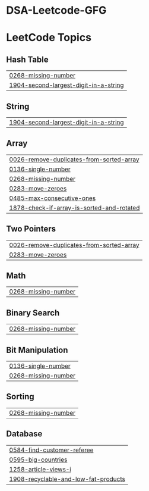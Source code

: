 # DSA-Leetcode-GFG
<!---LeetCode Topics Start-->
# LeetCode Topics
## Hash Table
|  |
| ------- |
| [0268-missing-number](https://github.com/SubhajoyMukherjee/DSA-Leetcode-GFG/tree/master/0268-missing-number) |
| [1904-second-largest-digit-in-a-string](https://github.com/SubhajoyMukherjee/DSA-Leetcode-GFG/tree/master/1904-second-largest-digit-in-a-string) |
## String
|  |
| ------- |
| [1904-second-largest-digit-in-a-string](https://github.com/SubhajoyMukherjee/DSA-Leetcode-GFG/tree/master/1904-second-largest-digit-in-a-string) |
## Array
|  |
| ------- |
| [0026-remove-duplicates-from-sorted-array](https://github.com/SubhajoyMukherjee/DSA-Leetcode-GFG/tree/master/0026-remove-duplicates-from-sorted-array) |
| [0136-single-number](https://github.com/SubhajoyMukherjee/DSA-Leetcode-GFG/tree/master/0136-single-number) |
| [0268-missing-number](https://github.com/SubhajoyMukherjee/DSA-Leetcode-GFG/tree/master/0268-missing-number) |
| [0283-move-zeroes](https://github.com/SubhajoyMukherjee/DSA-Leetcode-GFG/tree/master/0283-move-zeroes) |
| [0485-max-consecutive-ones](https://github.com/SubhajoyMukherjee/DSA-Leetcode-GFG/tree/master/0485-max-consecutive-ones) |
| [1878-check-if-array-is-sorted-and-rotated](https://github.com/SubhajoyMukherjee/DSA-Leetcode-GFG/tree/master/1878-check-if-array-is-sorted-and-rotated) |
## Two Pointers
|  |
| ------- |
| [0026-remove-duplicates-from-sorted-array](https://github.com/SubhajoyMukherjee/DSA-Leetcode-GFG/tree/master/0026-remove-duplicates-from-sorted-array) |
| [0283-move-zeroes](https://github.com/SubhajoyMukherjee/DSA-Leetcode-GFG/tree/master/0283-move-zeroes) |
## Math
|  |
| ------- |
| [0268-missing-number](https://github.com/SubhajoyMukherjee/DSA-Leetcode-GFG/tree/master/0268-missing-number) |
## Binary Search
|  |
| ------- |
| [0268-missing-number](https://github.com/SubhajoyMukherjee/DSA-Leetcode-GFG/tree/master/0268-missing-number) |
## Bit Manipulation
|  |
| ------- |
| [0136-single-number](https://github.com/SubhajoyMukherjee/DSA-Leetcode-GFG/tree/master/0136-single-number) |
| [0268-missing-number](https://github.com/SubhajoyMukherjee/DSA-Leetcode-GFG/tree/master/0268-missing-number) |
## Sorting
|  |
| ------- |
| [0268-missing-number](https://github.com/SubhajoyMukherjee/DSA-Leetcode-GFG/tree/master/0268-missing-number) |
## Database
|  |
| ------- |
| [0584-find-customer-referee](https://github.com/SubhajoyMukherjee/DSA-Leetcode-GFG/tree/master/0584-find-customer-referee) |
| [0595-big-countries](https://github.com/SubhajoyMukherjee/DSA-Leetcode-GFG/tree/master/0595-big-countries) |
| [1258-article-views-i](https://github.com/SubhajoyMukherjee/DSA-Leetcode-GFG/tree/master/1258-article-views-i) |
| [1908-recyclable-and-low-fat-products](https://github.com/SubhajoyMukherjee/DSA-Leetcode-GFG/tree/master/1908-recyclable-and-low-fat-products) |
<!---LeetCode Topics End-->